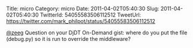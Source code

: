Title: micro
Category: micro
Date: 2011-04-02T05:40:30
Slug: 2011-04-02T05:40:30
TwitterId: 54055583506112512
TweetUrl: https://twitter.com/mark_philpot/status/54055583506112512

[@zeeg](https://twitter.com/zeeg) Question on your DjDT On-Demand gist: where do you put the file (debug.py) so it is run to override the middleware?
